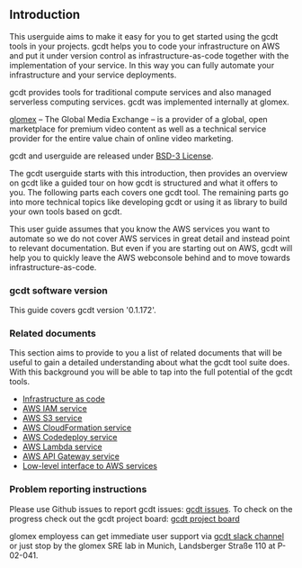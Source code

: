 ## Introduction

This userguide aims to make it easy for you to get started using the gcdt tools in your projects. gcdt helps you to code your infrastructure on AWS and put it under version control as infrastructure-as-code together with the implementation of your service. In this way you can fully automate your infrastructure and your service deployments.

gcdt provides tools for traditional compute services and also managed serverless computing services. gcdt was implemented internally at glomex.

[glomex](http://www.glomex.com/) – The Global Media Exchange – is a provider of a global, open marketplace for premium video content as well as a technical service provider for the entire value chain of online video marketing.

gcdt and userguide are released under [BSD-3 License](http://github.com/glomex/glomex-cloud-deployment-tools/LICENSE.md).

The gcdt userguide starts with this introduction, then provides an overview on gcdt like a guided tour on how gcdt is structured and what it offers to you. The following parts each covers one gcdt tool. The remaining parts go into more technical topics like developing gcdt or using it as library to build your own tools based on gcdt.

This user guide assumes that you know the AWS services you want to automate so we do not cover AWS services in great detail and instead point to relevant documentation. But even if you are starting out on AWS, gcdt will help you to quickly leave the AWS webconsole behind and to move towards infrastructure-as-code.


### gcdt software version

This guide covers gcdt version '0.1.172'.


### Related documents

This section aims to provide to you a list of related documents that will be useful to gain a detailed understanding about what the gcdt tool suite does. With this background you will be able to tap into the full potential of the gcdt tools.  

* [Infrastructure as code](https://martinfowler.com/bliki/InfrastructureAsCode.html)
* [AWS IAM service](https://aws.amazon.com/iam/)
* [AWS S3 service](https://aws.amazon.com/s3/)
* [AWS CloudFormation service](https://aws.amazon.com/cloudformation/)
* [AWS Codedeploy service](https://aws.amazon.com/codedeploy/)
* [AWS Lambda service](https://aws.amazon.com/lambda/)
* [AWS API Gateway service](https://aws.amazon.com/api-gateway/)
* [Low-level interface to AWS services](http://botocore.readthedocs.io/en/latest/index.html)


### Problem reporting instructions

Please use Github issues to report gcdt issues: [gcdt issues](https://github.com/glomex/glomex-cloud-deployment-tools/issues). To check on the progress check out the gcdt project board: [gcdt project board](https://github.com/glomex/glomex-cloud-deployment-tools/projects/1)

glomex employess can get immediate user support via [gcdt slack channel](https://glomex-team.slack.com/messages/gcdt/) or just stop by the glomex SRE lab in Munich, Landsberger Straße 110 
 at P-02-041.
